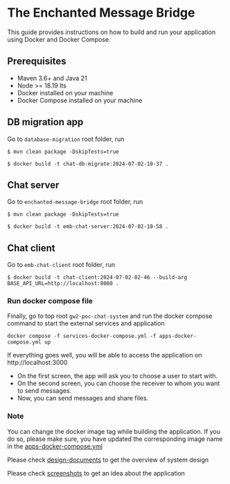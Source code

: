# The Enchanted Message Bridge

This guide provides instructions on how to build and run your application using Docker and Docker Compose.

## Prerequisites

- Maven 3.6+ and Java 21
- Node >= 18.19 lts
- Docker installed on your machine
- Docker Compose installed on your machine

## DB migration app

Go to `database-migration` root folder, run

```
$ mvn clean package -DskipTests=true

$ docker build -t chat-db-migrate:2024-07-02-10-37 .
```

## Chat server

Go to `enchanted-message-bridge` root folder, run

```
$ mvn clean package -DskipTests=true

$ docker build -t emb-chat-server:2024-07-02-10-58 .
```

## Chat client

Go to `emb-chat-client` root folder, run

```
$ docker build -t chat-client:2024-07-02-02-46 --build-arg BASE_API_URL=http://localhost:8080 .
```

### Run docker compose file

Finally, go to top root `gw2-poc-chat-system` and run the docker compose command
to start the external services and application

```
docker compose -f services-docker-compose.yml -f apps-docker-compose.yml up
```

If everything goes well, you will be able to access the application on http://localhost:3000

- On the first screen, the app will ask you to choose a user to start with.
- On the second screen, you can choose the receiver to whom you want to send messages.
- Now, you can send messages and share files.

### Note

You can change the docker image tag while building the application.
If you do so, please make sure, you have updated the corresponding image name in the
[apps-docker-compose.yml](apps-docker-compose.yml)

Please check [design-documents](design-documents) to get the overview of system design

Please check [screenshots](screenshots) to get an idea about the application